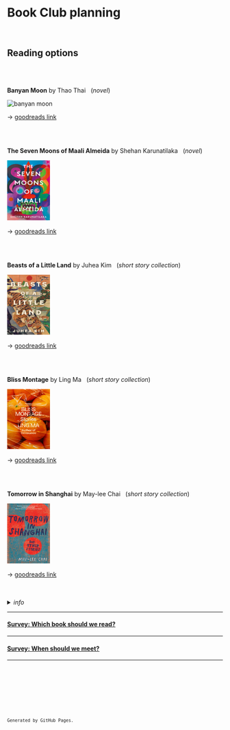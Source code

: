 # Book Club planning

<br />

## Reading options

<br>
<br>

**Banyan Moon** by Thao Thai &nbsp; (*novel*)  

<img src="./images/banyan-moon.jpeg" alt="banyan moon" width="100" height="140">  

&#8594; [goodreads link](https://www.goodreads.com/book/show/62800971-banyan-moon?ref=nav_sb_ss_1_10)  

<br>
<br>

**The Seven Moons of Maali Almeida** by Shehan Karunatilaka &nbsp; (*novel*)  

<img src="./images/seven-moons.jpeg" alt="seven moons of maali almeida" width="100" height="140">  

&#8594; [goodreads link](https://www.goodreads.com/book/show/57224204-the-seven-moons-of-maali-almeida?ref=nav_sb_ss_1_11)  

<br>
<br>

**Beasts of a Little Land** by Juhea Kim &nbsp; (*short story collection*)  

<img src="./images/beasts-little-land.jpeg" alt="beasts of a little land" width="100" height="140">  

&#8594; [goodreads link](https://www.goodreads.com/en/book/show/57151981)  

<br>
<br>

**Bliss Montage** by Ling Ma &nbsp; (*short story collection*)  

<img src="./images/bliss-montage.jpeg" alt="bliss montage" width="100" height="140">  

&#8594; [goodreads link](https://www.goodreads.com/book/show/60243188-bliss-montage?ref=nav_sb_ss_5_5)  

<br>
<br>

**Tomorrow in Shanghai** by May-lee Chai &nbsp; (*short story collection*)   

<img src="./images/tomorrow-shanghai.jpeg" alt="tomorrow in shanghai" width="100" height="140">  

&#8594; [goodreads link](https://www.goodreads.com/book/show/58722207-tomorrow-in-shanghai)  



<br>
<br>

<details>
<summary><i>info</i></summary>

* Vegetables
* Fruits
* Fish

</details>  
 
---

#### [Survey: Which book should we read?](./publications "Link to survey")
    
---

#### [Survey: When should we meet?](./presentations "Link to survey")

---

<br />  
  
<br />  
  
<br />  
  
<br />  
  
<br />  
  
<br />     
  
<sup>`Generated by GitHub Pages.`<sup>
